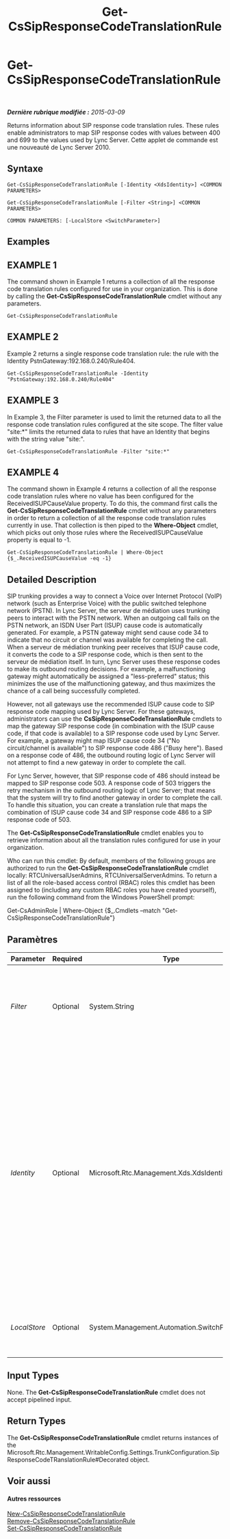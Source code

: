 ﻿---
title: Get-CsSipResponseCodeTranslationRule
TOCTitle: Get-CsSipResponseCodeTranslationRule
ms:assetid: 075e9e85-8f85-402c-9256-4e73ec93f96b
ms:mtpsurl: https://technet.microsoft.com/fr-fr/library/Gg398130(v=OCS.15)
ms:contentKeyID: 49296153
ms.date: 05/20/2016
mtps_version: v=OCS.15
ms.translationtype: HT
---

# Get-CsSipResponseCodeTranslationRule

 

_**Dernière rubrique modifiée :** 2015-03-09_

Returns information about SIP response code translation rules. These rules enable administrators to map SIP response codes with values between 400 and 699 to the values used by Lync Server. Cette applet de commande est une nouveauté de Lync Server 2010.

## Syntaxe

    Get-CsSipResponseCodeTranslationRule [-Identity <XdsIdentity>] <COMMON PARAMETERS>

    Get-CsSipResponseCodeTranslationRule [-Filter <String>] <COMMON PARAMETERS>

    COMMON PARAMETERS: [-LocalStore <SwitchParameter>]

## Examples

## EXAMPLE 1

The command shown in Example 1 returns a collection of all the response code translation rules configured for use in your organization. This is done by calling the **Get-CsSipResponseCodeTranslationRule** cmdlet without any parameters.

    Get-CsSipResponseCodeTranslationRule

## EXAMPLE 2

Example 2 returns a single response code translation rule: the rule with the Identity PstnGateway:192.168.0.240/Rule404.

    Get-CsSipResponseCodeTranslationRule -Identity "PstnGateway:192.168.0.240/Rule404"

## EXAMPLE 3

In Example 3, the Filter parameter is used to limit the returned data to all the response code translation rules configured at the site scope. The filter value "site:\*" limits the returned data to rules that have an Identity that begins with the string value "site:".

    Get-CsSipResponseCodeTranslationRule -Filter "site:*"

## EXAMPLE 4

The command shown in Example 4 returns a collection of all the response code translation rules where no value has been configured for the ReceivedISUPCauseValue property. To do this, the command first calls the **Get-CsSipResponseCodeTranslationRule** cmdlet without any parameters in order to return a collection of all the response code translation rules currently in use. That collection is then piped to the **Where-Object** cmdlet, which picks out only those rules where the ReceivedISUPCauseValue property is equal to -1.

    Get-CsSipResponseCodeTranslationRule | Where-Object {$_.ReceivedISUPCauseValue -eq -1}

## Detailed Description

SIP trunking provides a way to connect a Voice over Internet Protocol (VoIP) network (such as Enterprise Voice) with the public switched telephone network (PSTN). In Lync Server, the serveur de médiation uses trunking peers to interact with the PSTN network. When an outgoing call fails on the PSTN network, an ISDN User Part (ISUP) cause code is automatically generated. For example, a PSTN gateway might send cause code 34 to indicate that no circuit or channel was available for completing the call. When a serveur de médiation trunking peer receives that ISUP cause code, it converts the code to a SIP response code, which is then sent to the serveur de médiation itself. In turn, Lync Server uses these response codes to make its outbound routing decisions. For example, a malfunctioning gateway might automatically be assigned a "less-preferred" status; this minimizes the use of the malfunctioning gateway, and thus maximizes the chance of a call being successfully completed.

However, not all gateways use the recommended ISUP cause code to SIP response code mapping used by Lync Server. For these gateways, administrators can use the **CsSipResponseCodeTranslationRule** cmdlets to map the gateway SIP response code (in combination with the ISUP cause code, if that code is available) to a SIP response code used by Lync Server. For example, a gateway might map ISUP cause code 34 ("No circuit/channel is available") to SIP response code 486 ("Busy here"). Based on a response code of 486, the outbound routing logic of Lync Server will not attempt to find a new gateway in order to complete the call.

For Lync Server, however, that SIP response code of 486 should instead be mapped to SIP response code 503. A response code of 503 triggers the retry mechanism in the outbound routing logic of Lync Server; that means that the system will try to find another gateway in order to complete the call. To handle this situation, you can create a translation rule that maps the combination of ISUP cause code 34 and SIP response code 486 to a SIP response code of 503.

The **Get-CsSipResponseCodeTranslationRule** cmdlet enables you to retrieve information about all the translation rules configured for use in your organization.

Who can run this cmdlet: By default, members of the following groups are authorized to run the **Get-CsSipResponseCodeTranslationRule** cmdlet locally: RTCUniversalUserAdmins, RTCUniversalServerAdmins. To return a list of all the role-based access control (RBAC) roles this cmdlet has been assigned to (including any custom RBAC roles you have created yourself), run the following command from the Windows PowerShell prompt:

Get-CsAdminRole | Where-Object {$\_.Cmdlets –match "Get-CsSipResponseCodeTranslationRule"}

## Paramètres


<table>
<colgroup>
<col style="width: 25%" />
<col style="width: 25%" />
<col style="width: 25%" />
<col style="width: 25%" />
</colgroup>
<thead>
<tr class="header">
<th>Parameter</th>
<th>Required</th>
<th>Type</th>
<th>Description</th>
</tr>
</thead>
<tbody>
<tr class="odd">
<td><p><em>Filter</em></p></td>
<td><p>Optional</p></td>
<td><p>System.String</p></td>
<td><p>Enables you to use wildcards when specifying the translation rule (or rules) to be returned. For example, this syntax returns all the translation rules that have the string value &quot;404&quot; in their Identity:</p>
<p>-Filter &quot;*404*&quot;</p></td>
</tr>
<tr class="even">
<td><p><em>Identity</em></p></td>
<td><p>Optional</p></td>
<td><p>Microsoft.Rtc.Management.Xds.XdsIdentity</p></td>
<td><p>Unique identifier for the translation rule. The identity for a translation rule consists of two parts: the scope where the rule was configured, and the name given to the rule when it was created. For example, a translation rule named Rule404 that was created at the global scope would have an Identity that looked like this: global/Rule404.</p>
<p>In addition to the global scope, translation rules can also be created at the site scope or the service scope (albeit for the PstnGateway service only).</p>
<p>To return all the translation rules created for a particular site or service, you can simply specify the site or service Identity. For example:</p>
<p>-Identity &quot;site:Redmond&quot;</p>
<p>If this parameter is omitted, the <strong>Get-CsSipResponseCodeTranslationRule</strong> cmdlet returns a collection of all your SIP response code translation rules.</p></td>
</tr>
<tr class="odd">
<td><p><em>LocalStore</em></p></td>
<td><p>Optional</p></td>
<td><p>System.Management.Automation.SwitchParameter</p></td>
<td><p>Retrieves the SIP response code translation rule data from the local replica of the magasin central de gestion rather than from the magasin central de gestion itself.</p></td>
</tr>
</tbody>
</table>


## Input Types

None. The **Get-CsSipResponseCodeTranslationRule** cmdlet does not accept pipelined input.

## Return Types

The **Get-CsSipResponseCodeTranslationRule** cmdlet returns instances of the Microsoft.Rtc.Management.WritableConfig.Settings.TrunkConfiguration.SipResponseCodeTRanslationRule\#Decorated object.

## Voir aussi

#### Autres ressources

[New-CsSipResponseCodeTranslationRule](new-cssipresponsecodetranslationrule.md)  
[Remove-CsSipResponseCodeTranslationRule](remove-cssipresponsecodetranslationrule.md)  
[Set-CsSipResponseCodeTranslationRule](set-cssipresponsecodetranslationrule.md)

